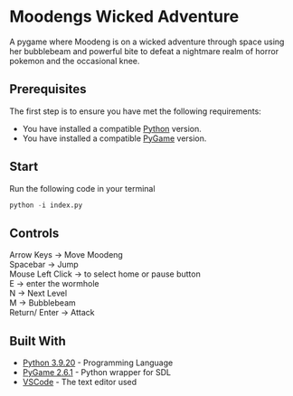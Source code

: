 # Moodengs Wicked Adventure

A pygame where Moodeng is on a wicked adventure through space using her bubblebeam and powerful bite to defeat a nightmare realm of horror pokemon and the occasional knee.

## Prerequisites

The first step is to ensure you have met the following requirements:
* You have installed a compatible [Python](https://www.python.org/downloads/) version.  
* You have installed a compatible [PyGame](https://pypi.org/project/pygame/) version.  

## Start

Run the following code in your terminal
```python
python -i index.py
```

## Controls

Arrow Keys -> Move Moodeng \
Spacebar -> Jump\
Mouse Left Click ->  to select home or pause button\
E -> enter the wormhole\
N -> Next Level \
M -> Bubblebeam \
Return/ Enter -> Attack

## Built With

* [Python 3.9.20](https://www.python.org/) - Programming Language
* [PyGame 2.6.1](https://www.pygame.org/docs/) - Python wrapper for SDL
* [VSCode](https://code.visualstudio.com/) - The text editor used